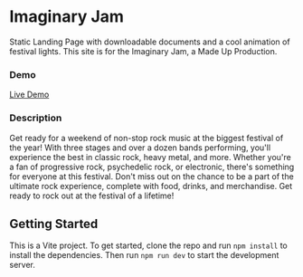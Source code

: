 # Imaginary Jam

Static Landing Page with downloadable documents and a cool animation of festival lights. This site is for the Imaginary Jam, a Made Up Production. 

### Demo

[Live Demo](https://vite-imaginary-jam.vercel.app/)

### Description

Get ready for a weekend of non-stop rock music at the biggest festival of the year! With three stages and over a dozen bands performing, you'll experience the best in classic rock, heavy metal, and more. Whether you're a fan of progressive rock, psychedelic rock, or electronic, there's something for everyone at this festival. Don't miss out on the chance to be a part of the ultimate rock experience, complete with food, drinks, and merchandise. Get ready to rock out at the festival of a lifetime!

## Getting Started

This is a Vite project. To get started, clone the repo and run `npm install` to install the dependencies. Then run `npm run dev` to start the development server.